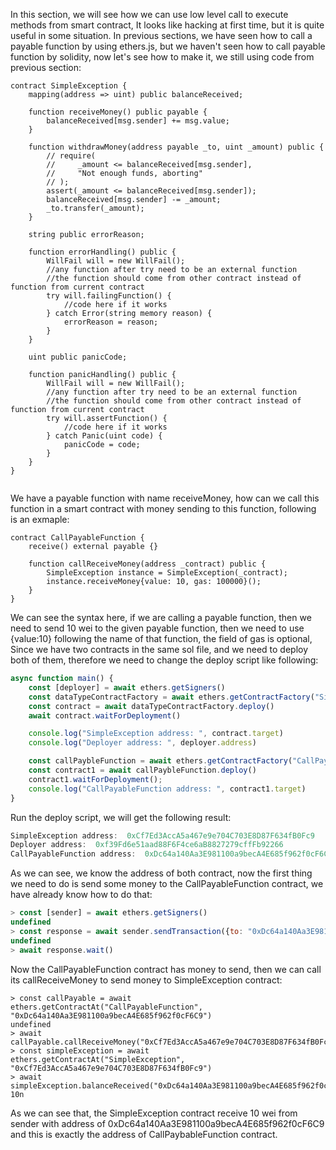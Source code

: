 In this section, we will see how we can use low level call to execute methods from smart contract, It looks like hacking at first time, but it is quite useful in some situation. In previous sections, we have seen how to 
call a payable function by using ethers.js, but we haven't seen how to call payable function by solidity, now let's see how to make it, we still using code from previous section:
```sol
contract SimpleException {
    mapping(address => uint) public balanceReceived;

    function receiveMoney() public payable {
        balanceReceived[msg.sender] += msg.value;
    }

    function withdrawMoney(address payable _to, uint _amount) public {
        // require(
        //     _amount <= balanceReceived[msg.sender],
        //     "Not enough funds, aborting"
        // );
        assert(_amount <= balanceReceived[msg.sender]);
        balanceReceived[msg.sender] -= _amount;
        _to.transfer(_amount);
    }

    string public errorReason;

    function errorHandling() public {
        WillFail will = new WillFail();
        //any function after try need to be an external function
        //the function should come from other contract instead of function from current contract
        try will.failingFunction() {
            //code here if it works
        } catch Error(string memory reason) {
            errorReason = reason;
        }
    }

    uint public panicCode;

    function panicHandling() public {
        WillFail will = new WillFail();
        //any function after try need to be an external function
        //the function should come from other contract instead of function from current contract
        try will.assertFunction() {
            //code here if it works
        } catch Panic(uint code) {
            panicCode = code;
        }
    }
}


```
We have a payable function with name receiveMoney, how can we call this function in a smart contract with money sending to this function, following is an exmaple:

```sol
contract CallPayableFunction {
    receive() external payable {}

    function callReceiveMoney(address _contract) public {
        SimpleException instance = SimpleException(_contract);
        instance.receiveMoney{value: 10, gas: 100000}();
    }
}
```

We can see the syntax here, if we are calling a payable function, then we need to send 10 wei to the given payable function, then we need to use {value:10} following the name of that function, the field of gas is 
optional, Since we have two contracts in the same sol file, and we need to deploy both of them, therefore we need to change the deploy script like following:
```js
async function main() {
    const [deployer] = await ethers.getSigners()
    const dataTypeContractFactory = await ethers.getContractFactory("SimpleException")
    const contract = await dataTypeContractFactory.deploy()
    await contract.waitForDeployment()

    console.log("SimpleException address: ", contract.target)
    console.log("Deployer address: ", deployer.address)

    const callPaybleFunction = await ethers.getContractFactory("CallPayableFunction")
    const contract1 = await callPaybleFunction.deploy()
    contract1.waitForDeployment();
    console.log("CallPayableFunction address: ", contract1.target)
}
```
Run the deploy script, we will get the following result:
```js
SimpleException address:  0xCf7Ed3AccA5a467e9e704C703E8D87F634fB0Fc9
Deployer address:  0xf39Fd6e51aad88F6F4ce6aB8827279cffFb92266
CallPayableFunction address:  0xDc64a140Aa3E981100a9becA4E685f962f0cF6C9
```
As we can see, we know the address of both contract, now the first thing we need to do is send some money to the CallPayableFunction contract, we have already know how to do that:
```js
> const [sender] = await ethers.getSigners()
undefined
> const response = await sender.sendTransaction({to: "0xDc64a140Aa3E981100a9becA4E685f962f0cF6C9", value:ethers.parseEther("1.5")})
undefined
> await response.wait()
```
Now the CallPayableFunction contract has money to send, then we can call its callReceiveMoney to send money to SimpleException contract:
```sol
> const callPayable = await ethers.getContractAt("CallPayableFunction", "0xDc64a140Aa3E981100a9becA4E685f962f0cF6C9")
undefined
> await callPayable.callReceiveMoney("0xCf7Ed3AccA5a467e9e704C703E8D87F634fB0Fc9")
> const simpleException = await ethers.getContractAt("SimpleException", "0xCf7Ed3AccA5a467e9e704C703E8D87F634fB0Fc9")
> await simpleException.balanceReceived("0xDc64a140Aa3E981100a9becA4E685f962f0cF6C9")
10n
```
As we can see that, the SimpleException contract receive 10 wei from sender with address of 0xDc64a140Aa3E981100a9becA4E685f962f0cF6C9 and this is exactly the address of CallPaybableFunction contract.
